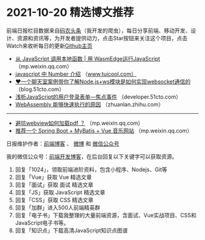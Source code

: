 # 2021-10-20 精选博文推荐

前端日报栏目数据来自[码农头条](http://hao.caibaojian.com.cn/)（我开发的爬虫），每日分享前端、移动开发、设计、资源和资讯等，为开发者提供动力，点击Star按钮来关注这个项目，点击Watch来收听每日的更新[Github主页](https://github.com/kujian/frontendDaily)
* [从 JavaScript 调用本地函数 | 用 WasmEdge运行JavaScript](https://mp.weixin.qq.com/s?__biz=MzI2MjkxNjA2Mg==&mid=2247484356&idx=1&sn=6342dfa39ff6e681a7b644cad0b75700) （mp.weixin.qq.com）
* [javascript 中 Number 介绍](http://www.tuicool.com/articles/hit/amURzm3) （www.tuicool.com）
* [❤️一个聊天室案例带你了解Node.js+ws模块是如何实现websocket通信的](https://blog.51cto.com/u_12699853/4243777) （blog.51cto.com）
* [浅析JavaScript的用户登录表单—焦点事件](https://developer.51cto.com/art/202110/686300.htm) （developer.51cto.com）
* [WebAssembly 能够快速执行的原因](https://zhuanlan.zhihu.com/p/422541443) （zhuanlan.zhihu.com）

***
* [避坑webview如何加载pdf ？](https://mp.weixin.qq.com/s?__biz=MzA3NzMxODEyMQ==&mid=2666459866&idx=1&sn=26cffcf4f9e5b8673d37d79e35375a85) （mp.weixin.qq.com）
* [推荐一个 Spring Boot + MyBatis + Vue 音乐网站](https://mp.weixin.qq.com/s?__biz=Mzg5ODYyNTExNw==&mid=2247490556&idx=1&sn=3aa9aba78413b568a45e84808978109a) （mp.weixin.qq.com）

日报维护作者：[前端博客](http://caibaojian.com.cn/) 、 [微博](http://weibo.com/kujian) 和 [微信公众号](https://open.weixin.qq.com/qr/code?username=caibaojian_com)

我的微信公众号：[前端开发博客](https://open.weixin.qq.com/qr/code?username=caibaojian_com)，在后台回复以下关键字可以获取资源。

1. 回复「1024」，领取前端进阶资料，包含小程序、Nodejs、Git等
2. 回复「Vue」获取 Vue 精选文章
3. 回复「面试」获取 面试 精选文章
4. 回复「JS」获取 JavaScript 精选文章
5. 回复「CSS」获取 CSS 精选文章
6. 回复「加群」进入500人前端精英群
7. 回复「电子书」下载我整理的大量前端资源，含面试、Vue实战项目、CSS和JavaScript电子书等。
8. 回复「知识点」下载高清JavaScript知识点图谱